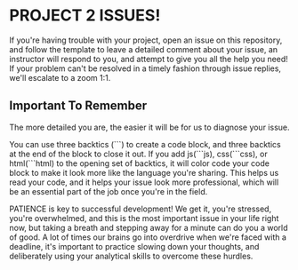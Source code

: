 # PROJECT 2 ISSUES!
If you're having trouble with your project, open an issue on this repository, and follow the template to leave a detailed comment about your issue, an instructor will respond to you, and attempt to give you all the help you need! If your problem can't be resolved in a timely fashion through issue replies, we'll escalate to a zoom 1:1.

## Important To Remember
The more detailed you are, the easier it will be for us to diagnose your issue.

You can use three backtics (\```) to create a code block, and three backtics at the end of the block to close it out. If you add js(\```js), css(\```css), or html(\```html) to the opening set of backtics, it will color code your code block to make it look more like the language you're sharing. This helps us read your code, and it helps your issue look more professional, which will be an essential part of the job once you're in the field.

PATIENCE is key to successful development! We get it, you're stressed, you're overwhelmed, and this is the most important issue in your life right now, but taking a breath and stepping away for a minute can do you a world of good. A lot of times our brains go into overdrive when we're faced with a deadline, it's important to practice slowing down your thoughts, and deliberately using your analytical skills to overcome these hurdles.
